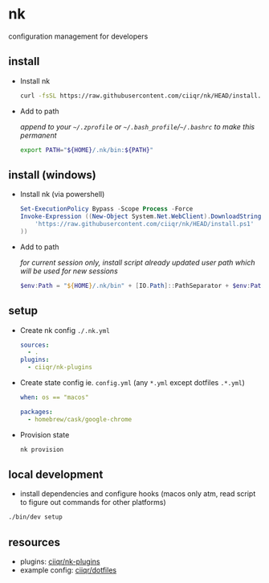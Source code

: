 # nk

configuration management for developers

## install

-   Install nk

    ```bash
    curl -fsSL https://raw.githubusercontent.com/ciiqr/nk/HEAD/install.sh | bash
    ```

-   Add to path

    _append to your `~/.zprofile` or `~/.bash_profile`/`~/.bashrc` to make this permanent_

    ```bash
    export PATH="${HOME}/.nk/bin:${PATH}"
    ```

## install (windows)

-   Install nk (via powershell)

    ```powershell
    Set-ExecutionPolicy Bypass -Scope Process -Force
    Invoke-Expression ((New-Object System.Net.WebClient).DownloadString(
        'https://raw.githubusercontent.com/ciiqr/nk/HEAD/install.ps1'
    ))
    ```

-   Add to path

    _for current session only, install script already updated user path which will be used for new sessions_

    ```powershell
    $env:Path = "${HOME}/.nk/bin" + [IO.Path]::PathSeparator + $env:Path
    ```

## setup

-   Create nk config `./.nk.yml`

    <!-- prettier-ignore -->
    ```yaml
    sources:
      - .
    plugins:
      - ciiqr/nk-plugins
    ```

-   Create state config ie. `config.yml` (any `*.yml` except dotfiles `.*.yml`)

    <!-- prettier-ignore -->
    ```yaml
    when: os == "macos"

    packages:
      - homebrew/cask/google-chrome
    ```

-   Provision state

    ```bash
    nk provision
    ```

## local development

-   install dependencies and configure hooks (macos only atm, read script to figure out commands for other platforms)

```bash
./bin/dev setup
```

## resources

-   plugins: [ciiqr/nk-plugins](https://github.com/ciiqr/nk-plugins)
-   example config: [ciiqr/dotfiles](https://github.com/ciiqr/dotfiles)
